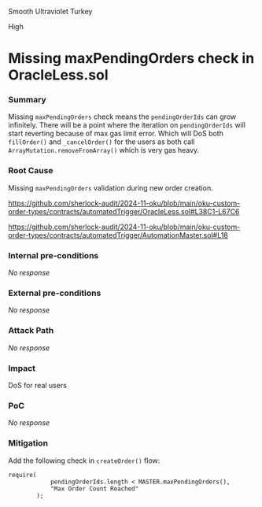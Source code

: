 Smooth Ultraviolet Turkey

High

# Missing maxPendingOrders check in OracleLess.sol

### Summary

Missing `maxPendingOrders` check means the `pendingOrderIds` can grow infinitely. There will be a point where the iteration on `pendingOrderIds` will start reverting because of max gas limit error. Which will DoS both `fillOrder()` and `_cancelOrder()` for the users as both call `ArrayMutation.removeFromArray()` which is very gas heavy.

### Root Cause

Missing `maxPendingOrders` validation during new order creation.

https://github.com/sherlock-audit/2024-11-oku/blob/main/oku-custom-order-types/contracts/automatedTrigger/OracleLess.sol#L38C1-L67C6

https://github.com/sherlock-audit/2024-11-oku/blob/main/oku-custom-order-types/contracts/automatedTrigger/AutomationMaster.sol#L18

### Internal pre-conditions

_No response_

### External pre-conditions

_No response_

### Attack Path

_No response_

### Impact

DoS for real users

### PoC

_No response_

### Mitigation

Add the following check in `createOrder()` flow:
```solidity
require(
            pendingOrderIds.length < MASTER.maxPendingOrders(),
            "Max Order Count Reached"
        );
```